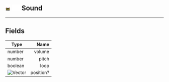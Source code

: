 ## ![unknown](../../.gitbook/assets/unknown.png) ![Base](../../.gitbook/assets/base.png) Sound


------
## Fields

| Type   | Name |
| ------ | ---: |
| number | volume |
| number | pitch |
| boolean | loop |
| ![Vector](./readme/vector "mention") | position? |

